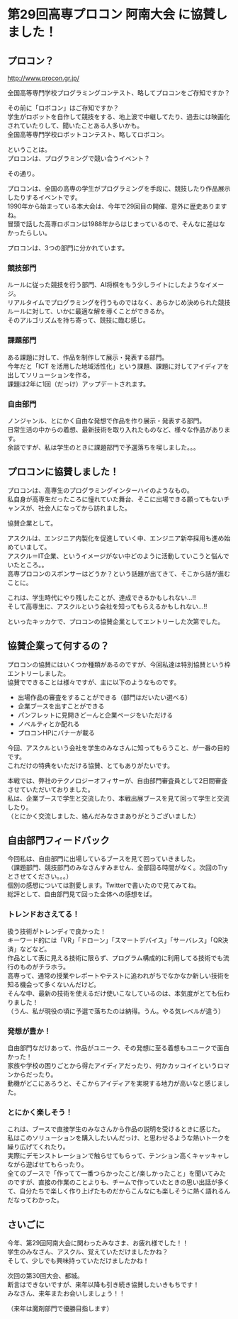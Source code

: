 # 第29回高専プロコン 阿南大会 に協賛しました！

## プロコン？
http://www.procon.gr.jp/  

全国高等専門学校プログラミングコンテスト、略してプロコンをご存知ですか？   

その前に「ロボコン」はご存知ですか？  
学生がロボットを自作して競技をする、地上波で中継してたり、過去には映画化されていたりして、聞いたことある人多いかも。  
全国高等専門学校ロボットコンテスト、略してロボコン。    
   
ということは。  
プロコンは、プログラミングで競い合うイベント？  
  
その通り。  
  
プロコンは、全国の高専の学生がプログラミングを手段に、競技したり作品展示したりするイベントです。  
1990年から始まっている本大会は、今年で29回目の開催、意外に歴史ありますね。  
冒頭で話した高専ロボコンは1988年からはじまっているので、そんなに差はなかったらしい。  
  
プロコンは、3つの部門に分かれています。  
### 競技部門
ルールに従った競技を行う部門、AI将棋をもう少しライトにしたようなイメージ。   
リアルタイムでプログラミングを行うものではなく、あらかじめ決められた競技ルールに対して、いかに最適な解を導くことができるか。  
そのアルゴリズムを持ち寄って、競技に臨む感じ。  
### 課題部門
ある課題に対して、作品を制作して展示・発表する部門。  
今年だと「ICT を活用した地域活性化」という課題、課題に対してアイディアを出してソリューションを作る。  
課題は2年に1回（だっけ）アップデートされます。  
### 自由部門
ノンジャンル、とにかく自由な発想で作品を作り展示・発表する部門。  
日常生活の中からの着想、最新技術を取り入れたものなど、様々な作品があります。  
余談ですが、私は学生のときに課題部門で予選落ちを喫しました。。。

## プロコンに協賛しました！
プロコンは、高専生のプログラミングインターハイのようなもの。  
私自身が高専生だったころに憧れていた舞台、そこに出場できる願ってもないチャンスが、社会人になってから訪れました。  
  
協賛企業として。  
  
アスクルは、エンジニア内製化を促進していく中、エンジニア新卒採用も進め始めていまして。  
アスクル＝IT企業、というイメージがない中どのように活動していこうと悩んでいたところ。。  
高専プロコンのスポンサーはどうか？という話題が出てきて、そこから話が進むことに。  
  
これは、学生時代にやり残したことが、達成できるかもしれない...!!  
そして高専生に、アスクルという会社を知ってもらえるかもしれない...!!  
    
といったキッカケで、プロコンの協賛企業としてエントリーした次第でした。  

## 協賛企業って何するの？
プロコンの協賛にはいくつか種類があるのですが、今回私達は特別協賛という枠エントリーしました。  
協賛でできることは様々ですが、主に以下のようなものです。 
- 出場作品の審査をすることができる（部門はだいたい選べる）
- 企業ブースを出すことができる
- パンフレットに見開きどーんと企業ページをいただける
- ノベルティとか配れる
- プロコンHPにバナーが載る
  
今回、アスクルという会社を学生のみなさんに知ってもらうこと、が一番の目的です。  
これだけの特典をいただける協賛、とてもありがたいです。  
  
本戦では、弊社のテクノロジーオフィサーが、自由部門審査員として2日間審査させていただいておりました。  
私は、企業ブースで学生と交流したり、本戦出展ブースを見て回って学生と交流したり。  
（とにかく交流しました、絡んだみなさまありがとうございました）  
  
## 自由部門フィードバック
今回私は、自由部門に出場しているブースを見て回っていきました。  
（課題部門、競技部門のみなさんすみません、全部回る時間がなく。次回のTryとさせてください。。。）  
個別の感想については割愛します。Twitterで書いたので見てみてね。  
総評として、自由部門見て回った全体への感想をば。  
  
### トレンドおさえてる！
扱う技術がトレンディで良かった！  
キーワード的には「VR」「ドローン」「スマートデバイス」「サーバレス」「QR決済」などなど。  
作品として表に見える技術に限らず、プログラム構成的に利用してる技術でも流行のものがチラホラ。  
高専って、通常の授業やレポートやテストに追われがちでなかなか新しい技術を知る機会って多くないんだけど。  
そんな中、最新の技術を使えるだけ使いこなしているのは、本気度がとても伝わりました！  
（うん、私が現役の頃に予選で落ちたのは納得。うん。やる気レベルが違う）  

### 発想が豊か！
自由部門なだけあって、作品がユニーク、その発想に至る着想もユニークで面白かった！  
家族や学校の困りごとから得たアイディアだったり、何かカッコイイというロマンからだったり。  
動機がどこにあろうと、そこからアイディアを実現する地力が高いなと感じました。  

### とにかく楽しそう！
これは、ブースで直接学生のみなさんから作品の説明を受けるときに感じた。  
私はこのソリューションを購入したいんだっけ、と思わせるような熱いトークを繰り広げてくれたり。  
実際にデモンストレーションで触らせてもらって、テンション高くキャッキャしながら遊ばせてもらったり。  
全てのブースで「作ってて一番つらかったこと/楽しかったこと」を聞いてみたのですが、直接の作業のことよりも、チームで作っていたときの思い出話が多くて、自分たちで楽しく作り上げたものだからこんなにも楽しそうに熱く語れるんだなってわかった。

## さいごに  
今年、第29回阿南大会に関わったみなさま、お疲れ様でした！！  
学生のみなさん、アスクル、覚えていただけましたかね？  
そして、少しでも興味持っていただけましたかね！  
    
次回の第30回大会、都城。  
断言はできないですが、来年以降も引き続き協賛したいきもちです！  
みなさん、来年またお会いしましょう！！  
  
（来年は魔剤部門で優勝目指します）
